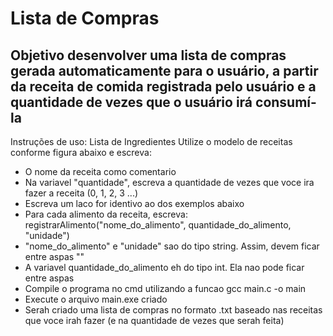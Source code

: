# Lista de Compras #
## Objetivo desenvolver uma lista de compras gerada automaticamente para o usuário, a partir da receita de comida registrada pelo usuário e a quantidade de vezes que o usuário irá consumí-la ##
Instruções de uso:
Lista de Ingredientes
Utilize o modelo de receitas conforme figura abaixo e escreva:
* O nome da receita como comentario
* Na variavel "quantidade", escreva a quantidade de vezes que voce ira fazer a receita (0, 1, 2, 3 ...)
* Escreva um laco for identivo ao dos exemplos abaixo
* Para cada alimento da receita, escreva:
	 		registrarAlimento("nome_do_alimento", quantidade_do_alimento, "unidade")
* "nome_do_alimento" e "unidade" sao do tipo string. Assim, devem ficar entre aspas ""
* A variavel quantidade_do_alimento eh do tipo int. Ela nao pode ficar entre aspas
* Compile o programa no cmd utilizando a funcao 
	 		gcc main.c -o main
* Execute o arquivo main.exe criado
* Serah criado uma lista de compras no formato .txt baseado nas receitas que voce irah fazer (e na quantidade de vezes que serah feita)

